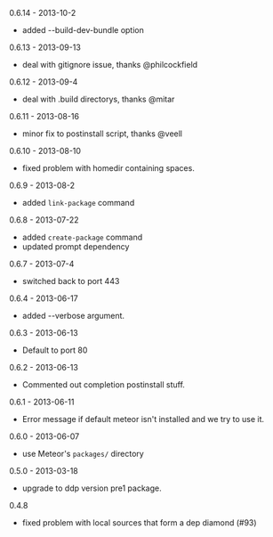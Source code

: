 0.6.14 - 2013-10-2
  - added --build-dev-bundle option

0.6.13 - 2013-09-13
  - deal with gitignore issue, thanks @philcockfield

0.6.12 - 2013-09-4
  - deal with .build directorys, thanks @mitar

0.6.11 - 2013-08-16
  - minor fix to postinstall script, thanks @veell

0.6.10 - 2013-08-10
  - fixed problem with homedir containing spaces.

0.6.9 - 2013-08-2
  - added `link-package` command

0.6.8 - 2013-07-22
  - added `create-package` command
  - updated prompt dependency

0.6.7 - 2013-07-4
  - switched back to port 443

0.6.4 - 2013-06-17
  - added --verbose argument.

0.6.3 - 2013-06-13
  - Default to port 80

0.6.2 - 2013-06-13
  - Commented out completion postinstall stuff.

0.6.1 - 2013-06-11
  - Error message if default meteor isn't installed and we try to use it.

0.6.0 - 2013-06-07
  - use Meteor's `packages/` directory

0.5.0 - 2013-03-18
  - upgrade to ddp version pre1 package.

0.4.8
  - fixed problem with local sources that form a dep diamond (#93)
